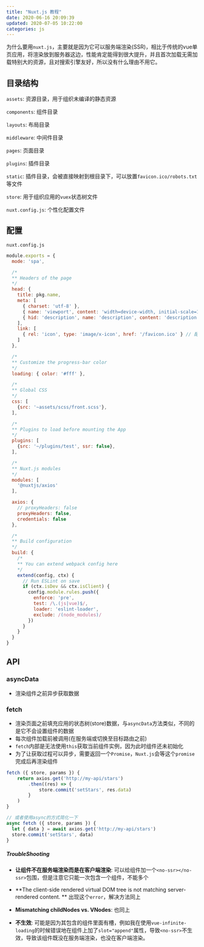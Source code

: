 ```yaml
---
title: "Nuxt.js 教程"
date: 2020-06-16 20:09:39
updated: 2020-07-05 10:22:00
categories: js
---
```


为什么要用`nuxt.js`，主要就是因为它可以服务端渲染(SSR)，相比于传统的vue单页应用，将渲染放到服务器这边，性能肯定能得到很大提升，并且首次加载无需加载特别大的资源，且对搜索引擎友好，所以没有什么理由不用它。

## 目录结构

`assets`: 资源目录，用于组织未编译的静态资源

`components`: 组件目录

`layouts`: 布局目录

`middleware`: 中间件目录

`pages`: 页面目录

`plugins`: 插件目录

`static`: 插件目录，会被直接映射到根目录下，可以放置`favicon.ico/robots.txt`等文件

`store`: 用于组织应用的`vuex`状态树文件

`nuxt.config.js`: 个性化配置文件

<!--more-->

## 配置

`nuxt.config.js`

```javascript
module.exports = {
  mode: 'spa',

  /*
  ** Headers of the page
  */
  head: {
    title: pkg.name,
    meta: [
      { charset: 'utf-8' },
      { name: 'viewport', content: 'width=device-width, initial-scale=1' },
      { hid: 'description', name: 'description', content: 'description' }
    ],
    link: [
      { rel: 'icon', type: 'image/x-icon', href: '/favicon.ico' } // 配置favicon.ico，需要将图片放到static目录下
    ]
  },

  /*
  ** Customize the progress-bar color
  */
  loading: { color: '#fff' },

  /*
  ** Global CSS
  */
  css: [
    {src: '~assets/scss/front.scss'},
  ],

  /*
  ** Plugins to load before mounting the App
  */
  plugins: [
    {src: '~/plugins/test', ssr: false},
  ],

  /*
  ** Nuxt.js modules
  */
  modules: [
    '@nuxtjs/axios'
  ],

  axios: {
    // proxyHeaders: false
    proxyHeaders: false,
    credentials: false
  },

  /*
  ** Build configuration
  */
  build: {
    /*
    ** You can extend webpack config here
    */
    extend(config, ctx) {
      // Run ESLint on save
      if (ctx.isDev && ctx.isClient) {
        config.module.rules.push({
          enforce: 'pre',
          test: /\.(js|vue)$/,
          loader: 'eslint-loader',
          exclude: /(node_modules)/
        })
      }
    }
  }
}
```

## API

### asyncData

- 渲染组件之前异步获取数据

### fetch

- 渲染页面之前填充应用的状态树(store)数据，与`asyncData`方法类似，不同的是它不会设置组件的数据
- 每次组件加载前被调用(在服务端或切换至目标路由之前)
- `fetch`内部是无法使用`this`获取当前组件实例，因为此时组件还未初始化
- 为了让获取过程可以异步，需要返回一个`Promise`，`Nuxt.js`会等这个`promise`完成后再渲染组件

```javascript
fetch ({ store, params }) {
	return axios.get('http://my-api/stars')
		.then((res) => {
			store.commit('setStars', res.data)
		}
	)
}

// 或者使用async的方式简化一下
async fetch ({ store, params }) {
  let { data } = await axios.get('http://my-api/stars')
  store.commit('setStars', data)
}
```

##### TroubleShooting

- **让组件不在服务端渲染而是在客户端渲染**: 可以给组件加一个`<no-ssr></no-ssr>`包围，但是注意它只能一次包含一个组件，不能多个

- **The client-side rendered virtual DOM tree is not matching server-rendered content. ** 出现这个`error`，解决方法同上

- **Mismatching childNodes vs. VNodes**: 也同上
- **<no-ssr>不生效**: 可能是因为其包含的组件里面有槽，例如我在使用`vue-infinite-loading`的时候错误地在组件上加了`slot="append"`属性，导致`<no-ssr>`不生效，导致该组件既没在服务端渲染，也没在客户端渲染。